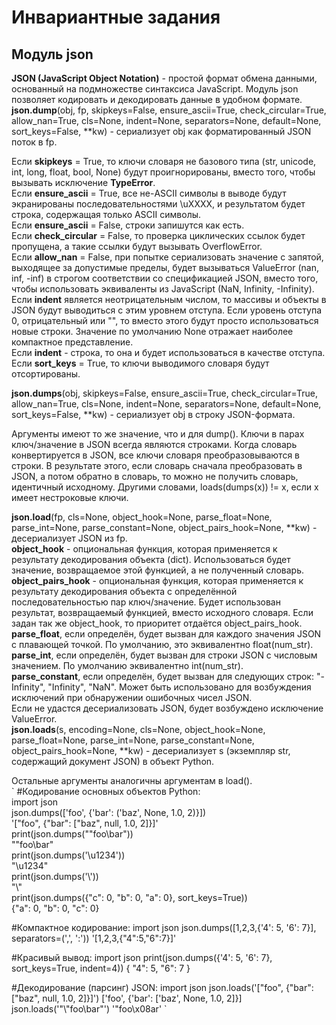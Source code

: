 # Инвариантные задания  
## Модуль json  
**JSON (JavaScript Object Notation)** - простой формат обмена данными, основанный на подмножестве синтаксиса JavaScript. Модуль json позволяет кодировать и декодировать данные в удобном формате.    
**json.dump**(obj, fp, skipkeys=False, ensure_ascii=True, check_circular=True, allow_nan=True, cls=None, indent=None, separators=None, default=None, sort_keys=False, **kw) - сериализует obj как форматированный JSON поток в fp.  

Если **skipkeys** = True, то ключи словаря не базового типа (str, unicode, int, long, float, bool, None) будут проигнорированы, вместо того, чтобы вызывать исключение **TypeError**.    
Если **ensure_ascii** = True, все не-ASCII символы в выводе будут экранированы последовательностями \uXXXX, и результатом будет строка, содержащая только ASCII символы.     
Если **ensure_ascii** = False, строки запишутся как есть.  
Если **check_circular** = False, то проверка циклических ссылок будет пропущена, а такие ссылки будут вызывать OverflowError.      
Если **allow_nan** = False, при попытке сериализовать значение с запятой, выходящее за допустимые пределы, будет вызываться ValueError (nan, inf, -inf) в строгом соответствии со спецификацией JSON, вместо того, чтобы использовать эквиваленты из JavaScript (NaN, Infinity, -Infinity).  
Если **indent** является неотрицательным числом, то массивы и объекты в JSON будут выводиться с этим уровнем отступа. Если уровень отступа 0, отрицательный или "", то вместо этого будут просто использоваться новые строки. Значение по умолчанию None отражает наиболее компактное представление.  
Если **indent** - строка, то она и будет использоваться в качестве отступа.  
Если **sort_keys** = True, то ключи выводимого словаря будут отсортированы.    

**json.dumps**(obj, skipkeys=False, ensure_ascii=True, check_circular=True, allow_nan=True, cls=None, indent=None, separators=None, default=None, sort_keys=False, **kw) - сериализует obj в строку JSON-формата.  

Аргументы имеют то же значение, что и для dump().
Ключи в парах ключ/значение в JSON всегда являются строками. Когда словарь конвертируется в JSON, все ключи словаря преобразовываются в строки. В результате этого, если словарь сначала преобразовать в JSON, а потом обратно в словарь, то можно не получить словарь, идентичный исходному. Другими словами, loads(dumps(x)) != x, если x имеет нестроковые ключи.    

**json.load**(fp, cls=None, object_hook=None, parse_float=None, parse_int=None, parse_constant=None, object_pairs_hook=None, **kw) - десериализует JSON из fp.  
**object_hook** - опциональная функция, которая применяется к результату декодирования объекта (dict). Использоваться будет значение, возвращаемое этой функцией, а не полученный словарь.  
**object_pairs_hook** - опциональная функция, которая применяется к результату декодирования объекта с определённой последовательностью пар ключ/значение. Будет использован результат, возвращаемый функцией, вместо исходного словаря. Если задан так же object_hook, то приоритет отдаётся object_pairs_hook.  
**parse_float**, если определён, будет вызван для каждого значения JSON с плавающей точкой. По умолчанию, это эквивалентно float(num_str).  
**parse_int**, если определён, будет вызван для строки JSON с числовым значением. По умолчанию эквивалентно int(num_str).  
**parse_constant**, если определён, будет вызван для следующих строк: "-Infinity", "Infinity", "NaN". Может быть использовано для возбуждения исключений при обнаружении ошибочных чисел JSON.  
Если не удастся десериализовать JSON, будет возбуждено исключение ValueError.  
**json.loads**(s, encoding=None, cls=None, object_hook=None, parse_float=None, parse_int=None, parse_constant=None, object_pairs_hook=None, **kw) - десериализует s (экземпляр str, содержащий документ JSON) в объект Python.  

Остальные аргументы аналогичны аргументам в load().    
`
#Кодирование основных объектов Python:  
import json  
json.dumps(['foo', {'bar': ('baz', None, 1.0, 2)}])  
'["foo", {"bar": ["baz", null, 1.0, 2]}]'  
print(json.dumps("\"foo\bar"))  
"\"foo\bar"  
print(json.dumps('\u1234'))  
"\u1234"  
print(json.dumps('\\'))  
"\\"  
print(json.dumps({"c": 0, "b": 0, "a": 0}, sort_keys=True))  
{"a": 0, "b": 0, "c": 0}

#Компактное кодирование:
import json
json.dumps([1,2,3,{'4': 5, '6': 7}], separators=(',', ':'))
'[1,2,3,{"4":5,"6":7}]'

#Красивый вывод:
import json
print(json.dumps({'4': 5, '6': 7}, sort_keys=True, indent=4))
{
    "4": 5,
    "6": 7
}

#Декодирование (парсинг) JSON:
import json
json.loads('["foo", {"bar":["baz", null, 1.0, 2]}]')
['foo', {'bar': ['baz', None, 1.0, 2]}]
json.loads('"\\"foo\\bar"')
'"foo\x08ar'
` 
